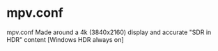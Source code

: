 # mpv.conf

 mpv.conf
 Made around a 4k (3840x2160) display and accurate "SDR in HDR" content [Windows HDR always on]
